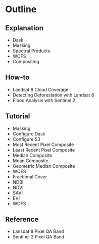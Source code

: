 # Outline
## Explanation
- Dask
- Masking
- Spectral Products
- WOFS
- Compositing
## How-to
- Landsat 8 Cloud Coverage
- Detecting Deforestation with Landsat 8
- Flood Analysis with Sentinel 2
## Tutorial
- Masking
- Configure Dask
- Configure S3
- Most Recent Pixel Composite
- Least Recent Pixel Composite
- Median Composite
- Mean Composite
- Geometric Median Composite
- WOFS
- Fractional Cover
- NDBI
- NDVI
- SAVI
- EVI
- WOFS
## Reference
- Lansdat 8 Pixel QA Band
- Sentinel 2 Pixel QA Band